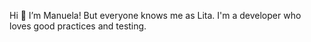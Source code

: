 Hi 🌸 I’m Manuela! But everyone knows me as Lita. I'm a developer who loves good practices and testing.
